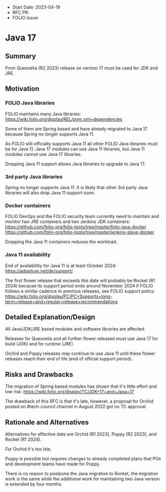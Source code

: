 
- Start Date: 2023-04-19 
- RFC PR:
- FOLIO Issue:

# Java 17

## Summary

From Quesnelia (R2 2023) release on version 17 must be used for JDK and JRE.

## Motivation

### FOLIO Java libraries

FOLIO maintains many Java libraries:
https://wiki.folio.org/display/REL/pom.xml+dependencies

Some of them are Spring based and have already migrated to Java 17
because Spring no longer supports Java 11.

As FOLIO still officially supports Java 11 all other FOLIO Java
libraries must be for Java 11. Java 17 modules can use Java 11
libraries, but Java 11 modules cannot use Java 17 libraries.

Dropping Java 11 support allows Java libraries to upgrade to Java 17.

### 3rd party Java libraries

Spring no longer supports Java 11. It is likely that other 3rd party
Java libraries will also drop Java 11 support soon.

### Docker containers

FOLIO DevOps and the FOLIO security team currently need to maintain and
monitor two JRE containers and two Jenkins JDK containers:
https://github.com/folio-org/folio-tools/tree/master/folio-java-docker
https://github.com/folio-org/folio-tools/tree/master/jenkins-slave-docker

Dropping the Java 11 containers reduces the workload.

### Java 11 availability

End of availablility for Java 11 is at least October 2024:
https://adoptium.net/de/support/

The first flower release that exceeds this date will probably be
Rocket (R1 2024) because its support period ends around November 2024
if FOLIO follows a similar cadence to previous releases, see FOLIO support
policy:
https://wiki.folio.org/display/PC/PC+Supports+long-term+release+and+regular+release+recommendations

## Detailed Explanation/Design

All Java/JDK/JRE based modules and software libraries are affected.

Releases for Quesnelia and all further flower released must use Java 17
for build (JDK) and for runtime (JRE).

Orchid and Poppy releases may continue to use Java 11 until these
flower releases reach their end of life (end of official support period).

## Risks and Drawbacks

The migration of Spring based modules has shown that it's little effort and low risk:
https://wiki.folio.org/display/TC/JDK+17+and+Java+17

The drawback of this RFC is that it's late, however, a proposal for Orchid
posted on #tech-council channel in August 2022 got no TC approval.

## Rationale and Alternatives

Alternatives for effective date are Orchid (R1 2023), Poppy (R2 2023),
and Rocket (R1 2024).

For Orchid it's too late.

Poppy is possible but requires changes to already completed plans
that POs and development teams have made for Poppy.

There is no reason to postpone the Java migration to Rocket,
the migration work is the same while the additional work for maintaining
two Java version is extended by four months.

